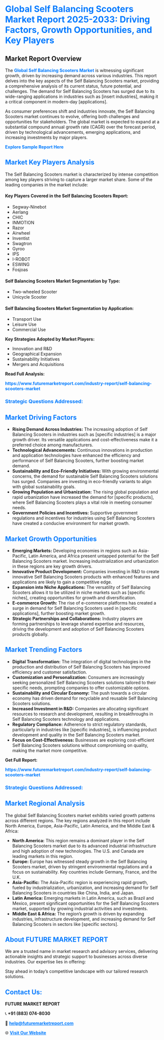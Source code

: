 <h1 style="color: #007BFF;">Global Self Balancing Scooters Market Report 2025-2033: Driving Factors, Growth Opportunities, and Key Players</h1>

<section id="overview">
<h2>Market Report Overview</h2>
<p>The <a href="https://www.futuremarketreport.com/industry-report/self-balancing-scooters-market" style="color: #007BFF; text-decoration: none;"><strong>Global Self Balancing Scooters Market</strong></a> is witnessing significant growth, driven by increasing demand across various industries. This report delves into the key aspects of the Self Balancing Scooters market, providing a comprehensive analysis of its current status, future potential, and challenges. The demand for Self Balancing Scooters has surged due to its wide-ranging applications in industries such as [insert industries], making it a critical component in modern-day [applications].</p>
<p>As consumer preferences shift and industries innovate, the Self Balancing Scooters market continues to evolve, offering both challenges and opportunities for stakeholders. The global market is expected to expand at a substantial compound annual growth rate (CAGR) over the forecast period, driven by technological advancements, emerging applications, and increasing investments by major players.</p>
</section>

<section id="overview">
<p><a href="https://www.futuremarketreport.com/request-sample/reportId=27939" style="color: #007BFF; text-decoration: none;"><strong>Explore Sample Report Here</strong></a></p>
</section>

<section id="key-players">
<h2 style="color: #007BFF;">Market Key Players Analysis</h2>
<p>The Self Balancing Scooters market is characterized by intense competition among key players striving to capture a larger market share. Some of the leading companies in the market include:</p>
<h4>Key Players Covered in the Self Balancing Scooters Report:</h4>
<ul><li>Segway-Ninebot</li><li>Aerlang</li><li>CHIC</li><li>INMOTION</li><li>Razor</li><li>Airwheel</li><li>Inventist</li><li>Swagtron</li><li>Gyroo</li><li>IPS</li><li>I-ROBOT</li><li>ESWING</li><li>Fosjoas</li></ul>
<h4>Self Balancing Scooters Market Segmentation by Type:</h4>
<ul><li>Two-wheeled Scooter</li><li>Unicycle Scooter</li></ul>

<h4>Self Balancing Scooters Market Segmentation by Application:</h4>
<ul><li>Transport Use</li><li>Leisure Use</li><li>Commercial Use</li></ul>
<p><strong>Key Strategies Adopted by Market Players:</strong></p>
<ul>
<li>Innovation and R&D</li>
<li>Geographical Expansion</li>
<li>Sustainability Initiatives</li>
<li>Mergers and Acquisitions</li>
</ul>
</section>

<section>
<p><strong>Read Full Analysis: </strong></p><a href="https://www.futuremarketreport.com/industry-report/self-balancing-scooters-market" style="color: #007BFF; text-decoration: none;"><strong>https://www.futuremarketreport.com/industry-report/self-balancing-scooters-market</strong></a>
<h3 style="color: #007BFF;">Strategic Questions Addressed:</h3>
</section>

<section id="driving-factors">
<h2 style="color: #007BFF;">Market Driving Factors</h2>
<ul>
<li><strong>Rising Demand Across Industries:</strong> The increasing adoption of Self Balancing Scooters in industries such as [specific industries] is a major growth driver. Its versatile applications and cost-effectiveness make it a preferred choice among manufacturers.</li>
<li><strong>Technological Advancements:</strong> Continuous innovations in production and application technologies have enhanced the efficiency and performance of Self Balancing Scooters, further boosting market demand.</li>
<li><strong>Sustainability and Eco-Friendly Initiatives:</strong> With growing environmental concerns, the demand for sustainable Self Balancing Scooters solutions has surged. Companies are investing in eco-friendly variants to align with global sustainability goals.</li>
<li><strong>Growing Population and Urbanization:</strong> The rising global population and rapid urbanization have increased the demand for [specific products], where Self Balancing Scooters plays a vital role in meeting consumer needs.</li>
<li><strong>Government Policies and Incentives:</strong> Supportive government regulations and incentives for industries using Self Balancing Scooters have created a conducive environment for market growth.</li>
</ul>
</section>

<section id="growth-opportunities">
<h2 style="color: #007BFF;">Market Growth Opportunities</h2>
<ul>
<li><strong>Emerging Markets:</strong> Developing economies in regions such as Asia-Pacific, Latin America, and Africa present untapped potential for the Self Balancing Scooters market. Increasing industrialization and urbanization in these regions are key growth drivers.</li>
<li><strong>Innovative Product Development:</strong> Companies investing in R&D to create innovative Self Balancing Scooters products with enhanced features and applications are likely to gain a competitive edge.</li>
<li><strong>Expansion into Niche Applications:</strong> The versatility of Self Balancing Scooters allows it to be utilized in niche markets such as [specific niches], creating opportunities for growth and diversification.</li>
<li><strong>E-commerce Growth:</strong> The rise of e-commerce platforms has created a surge in demand for Self Balancing Scooters used in [specific applications], further boosting market growth.</li>
<li><strong>Strategic Partnerships and Collaborations:</strong> Industry players are forming partnerships to leverage shared expertise and resources, driving the development and adoption of Self Balancing Scooters products globally.</li>
</ul>
</section>

<section id="trending-factors">
<h2 style="color: #007BFF;">Market Trending Factors</h2>
<ul>
<li><strong>Digital Transformation:</strong> The integration of digital technologies in the production and distribution of Self Balancing Scooters has improved efficiency and customer satisfaction.</li>
<li><strong>Customization and Personalization:</strong> Consumers are increasingly seeking personalized Self Balancing Scooters solutions tailored to their specific needs, prompting companies to offer customizable options.</li>
<li><strong>Sustainability and Circular Economy:</strong> The push towards a circular economy has driven demand for recyclable and reusable Self Balancing Scooters solutions.</li>
<li><strong>Increased Investment in R&D:</strong> Companies are allocating significant resources to research and development, resulting in breakthroughs in Self Balancing Scooters technology and applications.</li>
<li><strong>Regulatory Compliance:</strong> Adherence to strict regulatory standards, particularly in industries like [specific industries], is influencing product development and quality in the Self Balancing Scooters market.</li>
<li><strong>Focus on Cost-Effectiveness:</strong> Businesses are exploring cost-efficient Self Balancing Scooters solutions without compromising on quality, making the market more competitive.</li>
</ul>
</section>

<section>
<p><strong>Get Full Report: </strong></p><a href="https://www.futuremarketreport.com/industry-report/self-balancing-scooters-market" style="color: #007BFF; text-decoration: none;"><strong>https://www.futuremarketreport.com/industry-report/self-balancing-scooters-market</strong></a>
<h3 style="color: #007BFF;">Strategic Questions Addressed:</h3>
</section>


<section id="regional-analysis">
<h2 style="color: #007BFF;">Market Regional Analysis</h2>
<p>The global Self Balancing Scooters market exhibits varied growth patterns across different regions. The key regions analyzed in this report include North America, Europe, Asia-Pacific, Latin America, and the Middle East & Africa:</p>
<ul>
<li><strong>North America:</strong> This region remains a dominant player in the Self Balancing Scooters market due to its advanced industrial infrastructure and high adoption of new technologies. The U.S. and Canada are leading markets in this region.</li>
<li><strong>Europe:</strong> Europe has witnessed steady growth in the Self Balancing Scooters market, driven by stringent environmental regulations and a focus on sustainability. Key countries include Germany, France, and the U.K.</li>
<li><strong>Asia-Pacific:</strong> The Asia-Pacific region is experiencing rapid growth, fueled by industrialization, urbanization, and increasing demand for Self Balancing Scooters in countries like China, India, and Japan.</li>
<li><strong>Latin America:</strong> Emerging markets in Latin America, such as Brazil and Mexico, present significant opportunities for the Self Balancing Scooters market, supported by growing industrial activities and investments.</li>
<li><strong>Middle East & Africa:</strong> The region’s growth is driven by expanding industries, infrastructure development, and increasing demand for Self Balancing Scooters in sectors like [specific sectors].</li>
</ul>
</section>

<footer>
<h2 style="color: #007BFF;">About FUTURE MARKET REPORT</h2>
<p>We are a trusted name in market research and advisory services, delivering actionable insights and strategic support to businesses across diverse industries. Our expertise lies in offering:</p>

<p>Stay ahead in today’s competitive landscape with our tailored research solutions.</p>

<h2 style="color: #007BFF;">Contact Us:</h2>
<p><strong>FUTURE MARKET REPORT</strong></p>
<p>📞 <strong>+91 (883) 074-8030</strong></p>
<p>📧 <strong><a href="mailto:help@futuremarketreport.com" style="color: #007BFF;">help@futuremarketreport.com</a></strong></p>
<p>🌐 <strong><a href="https://www.futuremarketreport.com/" style="color: #007BFF;">Visit Our Website</a></strong></p>
</footer>